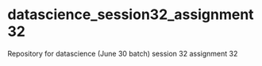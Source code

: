 # datascience_session32_assignment32
Repository for datascience (June 30 batch) session 32 assignment 32
